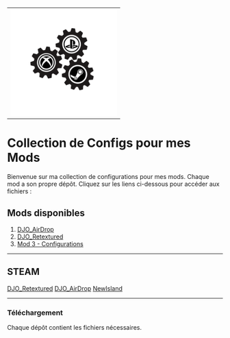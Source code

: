 
<table style="width: 100%; text-align: center;">
  <tr>
    <td>
    <img src="logo_acss.gif" width="250" height="250">
    </td>
  </tr>
</table>

# Collection de Configs pour mes Mods
<p>
Bienvenue sur ma collection de configurations pour mes mods. Chaque mod a son propre dépôt. Cliquez sur les liens ci-dessous pour accéder aux fichiers :
</p>

## Mods disponibles

1. [DJO_AirDrop](https://github.com/tonpseudo/config-mod1)
2. [DJO_Retextured](https://github.com/tonpseudo/config-mod2)
3. [Mod 3 - Configurations](https://github.com/tonpseudo/config-mod3)

---
## STEAM

[DJO_Retextured](https://steamcommunity.com/sharedfiles/filedetails/?id=3047075708)
[DJO_AirDrop](https://steamcommunity.com/sharedfiles/filedetails/?id=3384470777)
[NewIsland](https://steamcommunity.com/sharedfiles/filedetails/?id=3197692014)

---

### Téléchargement
Chaque dépôt contient les fichiers nécessaires.

